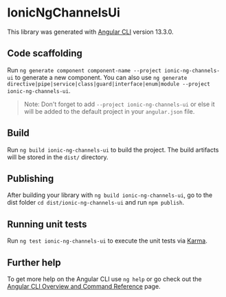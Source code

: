 # IonicNgChannelsUi

This library was generated with [Angular CLI](https://github.com/angular/angular-cli) version 13.3.0.

## Code scaffolding

Run `ng generate component component-name --project ionic-ng-channels-ui` to generate a new component. You can also use `ng generate directive|pipe|service|class|guard|interface|enum|module --project ionic-ng-channels-ui`.
> Note: Don't forget to add `--project ionic-ng-channels-ui` or else it will be added to the default project in your `angular.json` file. 

## Build

Run `ng build ionic-ng-channels-ui` to build the project. The build artifacts will be stored in the `dist/` directory.

## Publishing

After building your library with `ng build ionic-ng-channels-ui`, go to the dist folder `cd dist/ionic-ng-channels-ui` and run `npm publish`.

## Running unit tests

Run `ng test ionic-ng-channels-ui` to execute the unit tests via [Karma](https://karma-runner.github.io).

## Further help

To get more help on the Angular CLI use `ng help` or go check out the [Angular CLI Overview and Command Reference](https://angular.io/cli) page.
